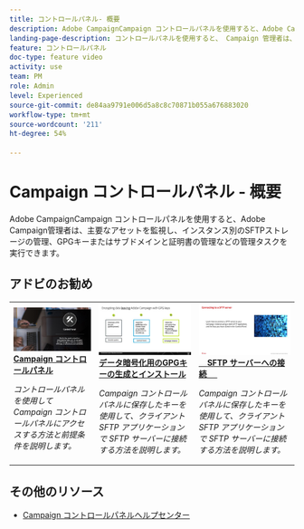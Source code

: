 ```yaml
---
title: コントロールパネル- 概要
description: Adobe CampaignCampaign コントロールパネルを使用すると、Adobe Campaign管理者は、主要なアセットを監視し、インスタンス別のSFTPストレージの管理、GPGキーまたはサブドメインと証明書の管理などの管理タスクを実行できます。
landing-page-description: コントロールパネルを使用すると、 Campaign 管理者は、主要なアセットを監視したり、SFTP ストレージ、GPG キー、またはサブドメインと証明書の管理などの管理タスクを実行できます。
feature: コントロールパネル
doc-type: feature video
activity: use
team: PM
role: Admin
level: Experienced
source-git-commit: de84aa9791e006d5a8c8c70871b055a676883020
workflow-type: tm+mt
source-wordcount: '211'
ht-degree: 54%

---
```


# Campaign コントロールパネル - 概要

Adobe CampaignCampaign コントロールパネルを使用すると、Adobe Campaign管理者は、主要なアセットを監視し、インスタンス別のSFTPストレージの管理、GPGキーまたはサブドメインと証明書の管理などの管理タスクを実行できます。

## アドビのお勧め

<table>
<tr>
<td>
    <a href="./get-started.md">
      <img alt="SFTP サーバーへの接続" src="./assets/kt-6385.jpg" />
    </a>
    <div>
      <a href="./get-started.md">
    <strong>Campaign コントロールパネル</strong>
    </a>
    </div>
    <p>
    <em>コントロールパネルを使用してCampaign コントロールパネルにアクセスする方法と前提条件を説明します。  </em>
    <p>
  </td>
  <td>
    <a href="./instance-settings/gpg-key-management/generate-and-install-gpg-keys.md">
      <img alt="SFTP サーバーへの接続" src="./assets/36386.jpg" />
    </a>
    <div>
      <a href="./instance-settings/gpg-key-management/generate-and-install-gpg-keys.md">
    <strong>データ暗号化用のGPGキーの生成とインストール</strong>
    </a>
    </div>
    <p>
    <em>Campaign コントロールパネルに保存したキーを使用して、クライアント SFTP アプリケーションで SFTP サーバーに接続する方法を説明します。</em>
    <p>
  </td>
  <td>
    <a href="./sftp-management/connect-to-sftp-server.md">
      <img alt="SFTP サーバーへの接続" src="./assets/27263.jpg" />
    </a>
    <div>
      <a href="./sftp-management/connect-to-sftp-server.md">
    <strong>SFTP サーバーへの接続</strong>
    </a>
    </div>
    <p>
    <em>Campaign コントロールパネルに保存したキーを使用して、クライアント SFTP アプリケーションで SFTP サーバーに接続する方法を説明します。</em>
    <p>
  </td>
</tr>
</table>

## その他のリソース

* [Campaign コントロールパネルヘルプセンター](https://experienceleague.adobe.com/docs/control-panel/using/control-panel-home.html?lang=ja)
